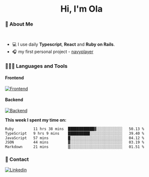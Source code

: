 <h1 align="center">Hi, I'm Ola</h1>

### 💅 About Me

<br/>

- 💻 I use daily **Typescript**, **React** and **Ruby on Rails**.
- 🎧 my first personal project - [navyplayer](https://navyplayer.netlify.app/)

### 👩🏻‍💻 Languages and Tools

#### Frontend

[![Frontend](https://skillicons.dev/icons?i=react,nextjs,ts,js,html,css,scss,tailwind)](https://skillicons.dev)

#### Backend
[![Backend](https://skillicons.dev/icons?i=nodejs,express,nestjs,rails,graphql)](https://skillicons.dev)

**This week I spent my time on:**

<!--START_SECTION:waka-->

```txt
Ruby         11 hrs 38 mins  ████████████▓░░░░░░░░░░░░   50.13 %
TypeScript   9 hrs 9 mins    ██████████░░░░░░░░░░░░░░░   39.40 %
JavaScript   57 mins         █░░░░░░░░░░░░░░░░░░░░░░░░   04.12 %
JSON         44 mins         ▓░░░░░░░░░░░░░░░░░░░░░░░░   03.19 %
Markdown     21 mins         ▒░░░░░░░░░░░░░░░░░░░░░░░░   01.51 %
```

<!--END_SECTION:waka-->

### 📨 Contact
  
[![Linkedin](https://skillicons.dev/icons?i=linkedin)](https://linkedin.com/in/aleksandra-kamińska)
